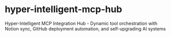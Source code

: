 # hyper-intelligent-mcp-hub
Hyper-Intelligent MCP Integration Hub - Dynamic tool orchestration with Notion sync, GitHub deployment automation, and self-upgrading AI systems
